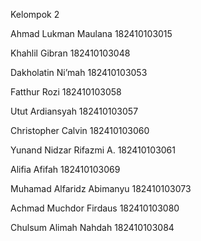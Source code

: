 Kelompok 2

Ahmad Lukman Maulana		182410103015

Khahlil Gibran			182410103048

Dakholatin Ni’mah			182410103053

Fatthur Rozi				182410103058

Utut Ardiansyah			182410103057

Christopher Calvin			182410103060

Yunand Nidzar Rifazmi A. 		182410103061

Alifia Afifah				182410103069

Muhamad Alfaridz Abimanyu	182410103073

Achmad Muchdor Firdaus		182410103080

Chulsum Alimah Nahdah		182410103084
